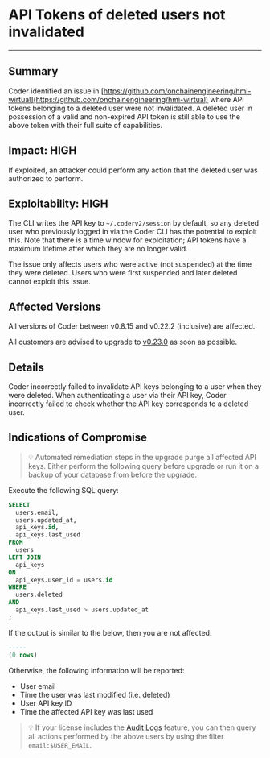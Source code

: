 # API Tokens of deleted users not invalidated

---

## Summary

Coder identified an issue in
[https://github.com/onchainengineering/hmi-wirtual](https://github.com/onchainengineering/hmi-wirtual) where API
tokens belonging to a deleted user were not invalidated. A deleted user in
possession of a valid and non-expired API token is still able to use the above
token with their full suite of capabilities.

## Impact: HIGH

If exploited, an attacker could perform any action that the deleted user was
authorized to perform.

## Exploitability: HIGH

The CLI writes the API key to `~/.coderv2/session` by default, so any deleted
user who previously logged in via the Coder CLI has the potential to exploit
this. Note that there is a time window for exploitation; API tokens have a
maximum lifetime after which they are no longer valid.

The issue only affects users who were active (not suspended) at the time they
were deleted. Users who were first suspended and later deleted cannot exploit
this issue.

## Affected Versions

All versions of Coder between v0.8.15 and v0.22.2 (inclusive) are affected.

All customers are advised to upgrade to
[v0.23.0](https://github.com/onchainengineering/hmi-wirtual/releases/tag/v0.23.0) as soon as
possible.

## Details

Coder incorrectly failed to invalidate API keys belonging to a user when they
were deleted. When authenticating a user via their API key, Coder incorrectly
failed to check whether the API key corresponds to a deleted user.

## Indications of Compromise

> 💡 Automated remediation steps in the upgrade purge all affected API keys.
> Either perform the following query before upgrade or run it on a backup of
> your database from before the upgrade.

Execute the following SQL query:

```sql
SELECT
  users.email,
  users.updated_at,
  api_keys.id,
  api_keys.last_used
FROM
  users
LEFT JOIN
  api_keys
ON
  api_keys.user_id = users.id
WHERE
  users.deleted
AND
  api_keys.last_used > users.updated_at
;
```

If the output is similar to the below, then you are not affected:

```sql
-----
(0 rows)
```

Otherwise, the following information will be reported:

- User email
- Time the user was last modified (i.e. deleted)
- User API key ID
- Time the affected API key was last used

> 💡 If your license includes the
> [Audit Logs](https://coder.com/docs/admin/audit-logs#filtering-logs) feature,
> you can then query all actions performed by the above users by using the
> filter `email:$USER_EMAIL`.
